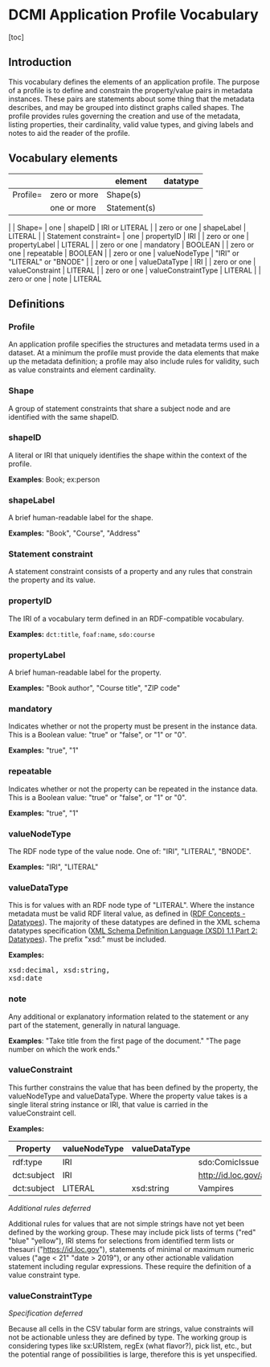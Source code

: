 # DCMI Application Profile Vocabulary

[toc]

## Introduction

This vocabulary defines the elements of an application profile. The purpose of a profile is to define and constrain the property/value pairs in metadata instances. These pairs are statements about some thing that the metadata describes, and may be grouped into distinct graphs called shapes. The profile provides rules governing the creation and use of the metadata, listing properties, their cardinality, valid value types, and giving labels and notes to aid the reader of the profile.


## Vocabulary elements

| | |element | datatype
|---|---|--- | ---- |
| Profile= | zero or more | Shape(s)
| | one or more | Statement(s)
|
| Shape= | one | shapeID | IRI or LITERAL
| | zero or one | shapeLabel | LITERAL
|
| Statement constraint= | one | propertyID | IRI
| | zero or one | propertyLabel | LITERAL
| | zero or one | mandatory | BOOLEAN
| | zero or one | repeatable | BOOLEAN
| | zero or one | valueNodeType | "IRI" or "LITERAL" or "BNODE"
| | zero or one | valueDataType | IRI 
| | zero or one | valueConstraint | LITERAL
| | zero or one | valueConstraintType | LITERAL
| | zero or one | note | LITERAL


## Definitions

### Profile

An application profile specifies the structures and metadata terms used in a dataset. At a minimum the profile must provide the data elements that make up the metadata definition; a profile may also include rules for validity, such as value constraints and element cardinality. 

### Shape

A group of statement constraints that share a subject node and are identified with the same shapeID. 

### shapeID

A literal or IRI that uniquely identifies the shape within the context of the profile.

**Examples**: Book; ex:person

### shapeLabel
A brief human-readable label for the shape.

**Examples:** "Book", "Course", "Address"

### Statement constraint

A statement constraint consists of a property and any rules that constrain the property and its value. 

### propertyID

The IRI of a vocabulary term defined in an RDF-compatible vocabulary.

**Examples:** <code>dct:title</code>, <code>foaf:name</code>, <code>sdo:course</code>

### propertyLabel

A brief human-readable label for the property.

**Examples:** "Book author", "Course title", "ZIP code"

### mandatory

Indicates whether or not the property must be present in the instance data. This is a Boolean value: "true" or "false", or "1" or "0".

**Examples:** "true", "1"

### repeatable

Indicates whether or not the property can be repeated in the instance data. This is a Boolean value: "true" or "false", or "1" or "0".

**Examples:** "true", "1"


### valueNodeType

The RDF node type of the value node. One of: "IRI", "LITERAL", "BNODE".

**Examples:** "IRI", "LITERAL"

### valueDataType

This is for values with an RDF node type of "LITERAL". Where the instance metadata must be valid RDF literal value, as defined in ([RDF Concepts - Datatypes](https://www.w3.org/TR/2014/REC-rdf11-concepts-20140225/#section-Datatypes)). The majority of these datatypes are defined in the XML schema datatypes specification ([XML Schema Definition Language (XSD) 1.1 Part 2: Datatypes](http://www.w3.org/TR/xmlschema11-2/)). The prefix "xsd:" must be included.

**Examples:** <pre>xsd:decimal, xsd:string, xsd:date</pre>

### note

Any additional or explanatory information related to the statement or any part of the statement, generally in natural language.

**Examples**: "Take title from the first page of the document." "The page number on which the work ends."

### valueConstraint

This further constrains the value that has been defined by the property, the valueNodeType and valueDataType. Where the property value takes is a single literal string instance or IRI, that value is carried in the valueConstraint cell. 

**Examples:**

| Property    | valueNodeType | valueDataType | valueConstraint                                   |
| ----------- | ------------- | ------------- | ------------------------------------------------- |
| rdf:type    | IRI           |               | sdo:ComicIssue                                    |
| dct:subject | IRI           |               | http://id.loc.gov/authorities/subjects/sh85141948 |
| dct:subject | LITERAL       | xsd:string    | Vampires                                          |

*Additional rules deferred*

Additional rules for values that are not simple strings have not yet been defined by the working group. These may include pick lists of terms ("red" "blue" "yellow"), IRI stems for selections from identified term lists or thesauri ("https://id.loc.gov"), statements of minimal or maximum numeric values ("age < 21" "date > 2019"), or any other actionable validation statement including regular expressions. These require the definition of a value constraint type.

### valueConstraintType

*Specification deferred*

Because all cells in the CSV tabular form are strings, value constraints will not be actionable unless they are defined by type. The working group is considering types like sx:URIstem, regEx (what flavor?), pick list, etc., but the potential range of possibilities is large, therefore this is yet unspecified.


